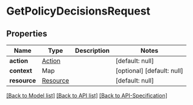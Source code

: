 # GetPolicyDecisionsRequest

## Properties
Name | Type | Description | Notes
------------ | ------------- | ------------- | -------------
**action** | [Action](../Action) |  | [default: null]
**context** | Map |  | [optional] [default: null]
**resource** | [Resource](../Resource) |  | [default: null]

[[Back to Model list]](../README.md#documentation-for-models) [[Back to API list]](../README.md#documentation-for-api-endpoints) [[Back to API-Specification]](../README.md)

